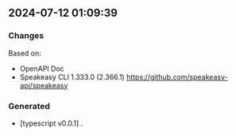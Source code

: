 

## 2024-07-12 01:09:39
### Changes
Based on:
- OpenAPI Doc  
- Speakeasy CLI 1.333.0 (2.366.1) https://github.com/speakeasy-api/speakeasy
### Generated
- [typescript v0.0.1] .